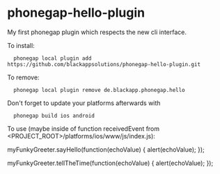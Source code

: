 phonegap-hello-plugin
=====================

My first phonegap plugin which respects the new cli interface.

To install:

      phonegap local plugin add https://github.com/blackappsolutions/phonegap-hello-plugin.git


To remove:

      phonegap local plugin remove de.blackapp.phonegap.hello


Don't forget to update your platforms afterwards with

      phonegap build ios android


To use (maybe inside of function receivedEvent from <PROJECT_ROOT>/platforms/ios/www/js/index.js):

   myFunkyGreeter.sayHello(function(echoValue) {
      alert(echoValue);
   });

   myFunkyGreeter.tellTheTime(function(echoValue) {
      alert(echoValue);
   });

